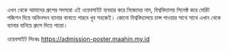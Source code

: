 এখন থেকে আমাদের গ্রুপের সদস্যরা এই ওয়েবসাইট ব্যবহার করে নিজেদের নাম, বিশ্ববিদ্যালয় সিলেক্ট করে মেরিট পজিশন দিয়ে অভিনন্দন ব্যানার বানাতে পারবে খুব সহজেই। কোনো বিশ্ববিদ্যালয়ে চান্স পাওয়ার সাথে সাথে এখান থেকে ব্যানার বানিয়ে গ্রুপে দিতে পারো। 

ওয়েবসাইট লিংকঃ https://admission-poster.maahin.my.id
